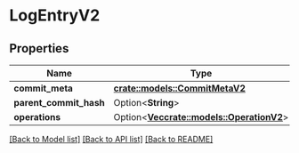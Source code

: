 # LogEntryV2

## Properties

Name | Type | Description | Notes
------------ | ------------- | ------------- | -------------
**commit_meta** | [**crate::models::CommitMetaV2**](CommitMeta_V2.md) |  | 
**parent_commit_hash** | Option<**String**> |  | [optional]
**operations** | Option<[**Vec<crate::models::OperationV2>**](Operation_V2.md)> |  | [optional]

[[Back to Model list]](../README.md#documentation-for-models) [[Back to API list]](../README.md#documentation-for-api-endpoints) [[Back to README]](../README.md)


